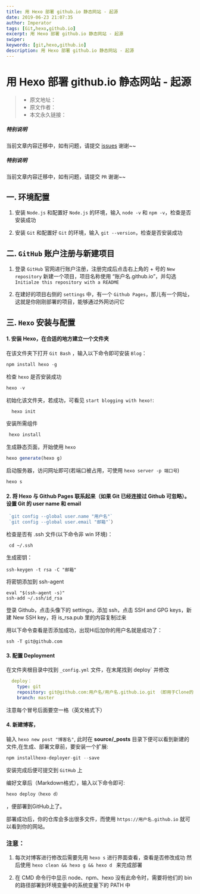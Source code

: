 ```yaml
---
title: 用 Hexo 部署 github.io 静态网站 - 起源
date: 2019-06-23 21:07:35
author: Imperator
tags: [Git,hexo,github.io]
excerpt: 用 Hexo 部署 github.io 静态网站 - 起源
swiper:
keywords: [git,hexo,github.io]
description: 用 Hexo 部署 github.io 静态网站 - 起源
---
```


# 用 Hexo 部署 github.io 静态网站 - 起源

> * 原文地址：[]()
> * 原文作者：[]()
> * 本文永久链接：[]()

##### **特别说明**

当前文章内容迁移中，如有问题，请提交 [issues](https://github.com/Starrier/starrier.github.io/issues) 谢谢~~

##### **特别说明**

当前文章内容迁移中，如有问题，请提交 `PR` 谢谢~~


## 一. 环境配置

1. 安装 `Node.js` 和配置好 `Node.js` 的环境，输入 `node -v` 和 `npm -v`，检查是否安装成功

2. 安装 `Git` 和配置好 `Git` 的环境，输入 `git --version`，检查是否安装成功

## 二. `GitHub` 账户注册与新建项目

1. 登录 `GitHub` 官网进行账户注册，注册完成后点击右上角的 + 号的 `New repository` 新建一个项目，项目名称使用 “账户名.github.io”，并勾选 `Initialze this repository with a README`

2. 在建好的项目右侧的 `settings` 中，有一个 `Github Pages`，那儿有一个网址，这就是你刚刚部署的项目，能够通过外网访问它

## 三. `Hexo` 安装与配置

#### 1. 安装 Hexo，在合适的地方建立一个文件夹

在该文件夹下打开 `Git Bash` ，输入以下命令即可安装 `Blog`：

```javascript
npm install hexo -g
```

检查 `hexo` 是否安装成功

   ``` javascript
   hexo -v
   ```

初始化该文件夹，若成功，可看见 `start blogging with hexo!`:

  ``` javascript
    hexo init
 ```

安装所需组件

  ``` js
   hexo install
  ```

生成静态页面，开始使用 `hexo`

 ``` js
 hexo generate(hexo g)
 ```

启动服务器，访问网址即可(若端口被占用，可使用 `hexo server -p 端口号`)

 ``` js
 hexo s
 ```

#### 2. 将 Hexo 与 Github Pages 联系起来（如果 Git 已经连接过 Github 可忽略）。 设置 Git 的 user name 和 email

``` javascript
 `git config --global user.name "用户名"`
 `git config --global user.email "邮箱"`）
```

检查是否有 .ssh 文件(以下命令非 win 环境)：

``` shell
 cd ~/.ssh
```

生成密钥：

``` shell
ssh-keygen -t rsa -C "邮箱"
```

将密钥添加到 ssh-agent

``` shell
eval "$(ssh-agent -s)"
ssh-add ~/.ssh/id_rsa
```

登录 Github，点击头像下的 settings，添加 ssh，点击 SSH and GPG keys，新建 New SSH key，将 is_rsa.pub 里的内容复制过来

用以下命令查看是否添加成功，出现Hi后加你的用户名就是成功了：

```shell
ssh -T git@github.com
```
#### 3. 配置 Deployment

在文件夹根目录中找到 `_config.yml` 文件，在末尾找到 deploy` 并修改

``` yml
  deploy：
    type: git
    repository: git@github.com:用户名/用户名.github.io.git （即用于Clone的SSH的地址）
    branch: master
```

注意每个冒号后面要空一格（英文格式下）

#### 4. 新建博客，

输入 `hexo new post "博客名"`, 此时在 **source/_posts** 目录下便可以看到新建的文件,在生成、部署文章前，要安装一个扩展:

```javascript
npm installhexo-deployer-git --save
 ```

安装完成后便可提交到 `GitHub` 上

编好文章后（Markdown格式），输入以下命令即可:

  ```javascript
  hexo deploy（hexo d）
  ```

，便部署到GitHub上了。

部署成功后，你的仓库会多出很多文件，而使用  `https://用户名.github.io` 就可以看到你的网站。

### **注意：**

1. 每次对博客进行修改后需要先用  `hexo s` 进行界面查看，查看是否修改成功
   然后使用 `hexo clean && hexo g && hexo d ` 来完成部署

2. 在 CMD 命令行中显示 node、npm、hexo 没有此命令时，需要将他们的 bin 的路径部署到环境变量中的系统变量下的 PATH 中
